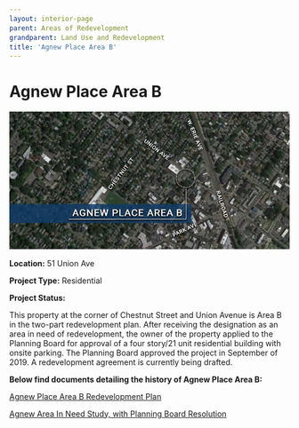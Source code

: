 ```yaml
---
layout: interior-page
parent: Areas of Redevelopment
grandparent: Land Use and Redevelopment
title: 'Agnew Place Area B'
---
```


# Agnew Place Area B

![Map of Agnew Place Area B](agnewbmap.jpg)

**Location:** 51 Union Ave

**Project Type:** Residential

**Project Status:** 

This property at the corner of Chestnut Street and Union Avenue is Area B in the two-part redevelopment plan. After receiving the designation as an area in need of redevelopment, the owner of the property applied to the Planning Board for approval of a four story/21 unit residential building with onsite parking. The Planning Board approved the project in September of 2019. A redevelopment agreement is currently being drafted.

**Below find documents detailing the history of Agnew Place Area B:**

[Agnew Place Area B Redevelopment Plan](https://storage.googleapis.com/static.rutherford-nj.com/community-development/agnew-b/2019-01-25%20Rutherford%20Area%20B_%2051%20Union%20Redevelopment%20Plan.pdf)

[Agnew Area In Need Study, with Planning Board Resolution](https://storage.googleapis.com/static.rutherford-nj.com/community-development/agnew-a/2.16%20Agnew%20Area%20in%20Need%20Study%20with%20Planning%20Board%20reso.pdf)




